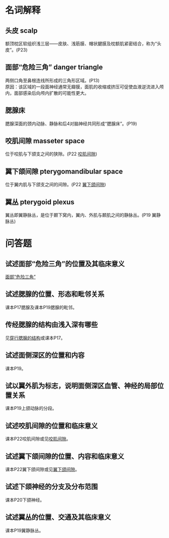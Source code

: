 # 名词解释
## 头皮 scalp
额顶枕区软组织浅三层——皮肤、浅筋膜、帽状腱膜及枕额肌紧密结合，称为“头皮”。(P23)
## 面部“危险三角” danger triangle
两侧口角至鼻根连线所形成的三角形区域。(P13)  
原因：该区域的一段面神经通常无瓣膜，面肌的收缩或挤压可促使血液逆流进入颅内，面部感染后向颅内扩散的可能性更大。
## 腮腺床
腮腺深面的颈内动脉、静脉和后4对脑神经共同形成“腮腺床”。(P19)
## 咬肌间隙 masseter space
位于咬肌与下颌支之间的狭隙。(P22 [咬肌间隙](头部面部.md#咬肌间隙))
## 翼下颌间隙 pterygomandibular space
位于翼内肌与下颌支之间的间隙。(P22 [翼下颌间隙](头部面部.md#翼下颌间隙))
## 翼丛 pterygoid plexus
翼丛即翼静脉丛，是位于颞下窝内，翼内、外肌与颞肌之间的静脉丛。(P19 翼静脉丛)
# 问答题
## 试述面部“危险三角”的位置及其临床意义
[面部“危险三角”](#面部危险三角-danger-triangle)
## 试述腮腺的位置、形态和毗邻关系
课本P17腮腺及课本P19腮腺的毗邻。
## 传经腮腺的结构由浅入深有哪些
见[穿行腮腺的结构](头部面部.md#穿行腮腺的结构)或课本P17。
## 试述面侧深区的位置和内容
课本P19。
## 试以翼外肌为标志，说明面侧深区血管、神经的局部位置关系
课本P19上颌动脉的分段。
## 试述咬肌间隙的位置和临床意义
课本P22咬肌间隙或见[咬肌间隙](头部面部.md#咬肌间隙)。
## 试述翼下颌间隙的位置、内容和临床意义
课本P22翼下颌间隙或见[翼下颌间隙](头部面部.md#翼下颌间隙)。
## 试述下颌神经的分支及分布范围
课本P20下颌神经。
## 试述翼丛的位置、交通及其临床意义
课本P19翼静脉丛。
